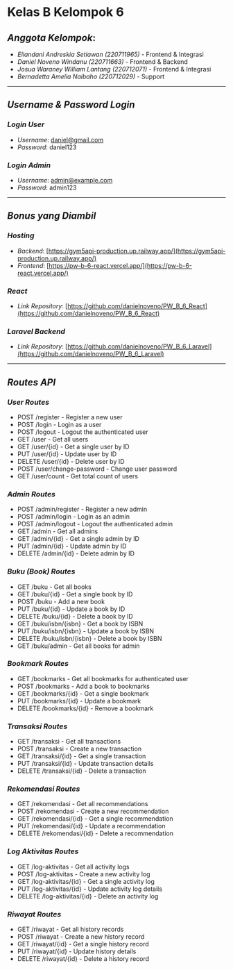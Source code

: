 # Kelas B Kelompok 6

## *Anggota Kelompok*:
- *Eliandani Andreskia Setiawan (220711965)* - Frontend & Integrasi
- *Daniel Noveno Windanu (220711663)* - Frontend & Backend
- *Josua Waraney William Lantang (220712071)* - Frontend & Integrasi
- *Bernadetta Amelia Naibaho (220712029)* - Support

---

## *Username & Password Login*
### *Login User*
- *Username*: daniel@gmail.com  
- *Password*: daniel123  

### *Login Admin*
- *Username*: admin@example.com  
- *Password*: admin123

---

## *Bonus yang Diambil*
### *Hosting*
- *Backend*: [https://gym5api-production.up.railway.app/](https://gym5api-production.up.railway.app/)
- *Frontend*: [https://pw-b-6-react.vercel.app/](https://pw-b-6-react.vercel.app/)

### *React*
- *Link Repository*: [https://github.com/danielnoveno/PW_B_6_React](https://github.com/danielnoveno/PW_B_6_React)

### *Laravel Backend*
- *Link Repository*: [https://github.com/danielnoveno/PW_B_6_Laravel](https://github.com/danielnoveno/PW_B_6_Laravel)

---

## *Routes API*
### *User Routes*
- POST /register - Register a new user  
- POST /login - Login as a user  
- POST /logout - Logout the authenticated user  
- GET /user - Get all users  
- GET /user/{id} - Get a single user by ID  
- PUT /user/{id} - Update user by ID  
- DELETE /user/{id} - Delete user by ID  
- POST /user/change-password - Change user password  
- GET /user/count - Get total count of users  

### *Admin Routes*
- POST /admin/register - Register a new admin  
- POST /admin/login - Login as an admin  
- POST /admin/logout - Logout the authenticated admin  
- GET /admin - Get all admins  
- GET /admin/{id} - Get a single admin by ID  
- PUT /admin/{id} - Update admin by ID  
- DELETE /admin/{id} - Delete admin by ID  

### *Buku (Book) Routes*
- GET /buku - Get all books  
- GET /buku/{id} - Get a single book by ID  
- POST /buku - Add a new book  
- PUT /buku/{id} - Update a book by ID  
- DELETE /buku/{id} - Delete a book by ID  
- GET /buku/isbn/{isbn} - Get a book by ISBN  
- PUT /buku/isbn/{isbn} - Update a book by ISBN  
- DELETE /buku/isbn/{isbn} - Delete a book by ISBN  
- GET /buku/admin - Get all books for admin  

### *Bookmark Routes*
- GET /bookmarks - Get all bookmarks for authenticated user  
- POST /bookmarks - Add a book to bookmarks  
- GET /bookmarks/{id} - Get a single bookmark  
- PUT /bookmarks/{id} - Update a bookmark  
- DELETE /bookmarks/{id} - Remove a bookmark  

### *Transaksi Routes*
- GET /transaksi - Get all transactions  
- POST /transaksi - Create a new transaction  
- GET /transaksi/{id} - Get a single transaction  
- PUT /transaksi/{id} - Update transaction details  
- DELETE /transaksi/{id} - Delete a transaction  

### *Rekomendasi Routes*
- GET /rekomendasi - Get all recommendations  
- POST /rekomendasi - Create a new recommendation  
- GET /rekomendasi/{id} - Get a single recommendation  
- PUT /rekomendasi/{id} - Update a recommendation  
- DELETE /rekomendasi/{id} - Delete a recommendation  

### *Log Aktivitas Routes*
- GET /log-aktivitas - Get all activity logs  
- POST /log-aktivitas - Create a new activity log  
- GET /log-aktivitas/{id} - Get a single activity log  
- PUT /log-aktivitas/{id} - Update activity log details  
- DELETE /log-aktivitas/{id} - Delete an activity log  

### *Riwayat Routes*
- GET /riwayat - Get all history records  
- POST /riwayat - Create a new history record  
- GET /riwayat/{id} - Get a single history record  
- PUT /riwayat/{id} - Update history details  
- DELETE /riwayat/{id} - Delete a history record

